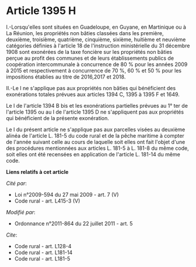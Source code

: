 # Article 1395 H

I.-Lorsqu'elles sont situées en Guadeloupe, en Guyane, en Martinique ou à La Réunion, les propriétés non bâties classées dans
les première, deuxième, troisième, quatrième, cinquième, sixième, huitième et neuvième catégories définies à l'article 18 de
l'instruction ministérielle du 31 décembre 1908 sont exonérées de la taxe foncière sur les propriétés non bâties perçue au
profit des communes et de leurs établissements publics de coopération intercommunale à concurrence de 80 % pour les années
2009 à 2015 et respectivement à concurrence de 70 %, 60 % et 50 % pour les impositions établies au titre de 2016,2017 et
2018. 

II.-Le I ne s'applique pas aux propriétés non bâties qui bénéficient des exonérations totales prévues aux articles 1394 C,
1395 à 1395 F et 1649. 

Le I de l'article 1394 B bis et les exonérations partielles prévues au 1° ter de l'article 1395 ou au I de l'article 1395 D
ne s'appliquent pas aux propriétés qui bénéficient de la présente exonération. 

Le I du présent article ne s'applique pas aux parcelles visées au deuxième alinéa de l'article L. 181-5 du code rural et de
la pêche maritime à compter de l'année suivant celle au cours de laquelle soit elles ont fait l'objet d'une des procédures
mentionnées aux articles L. 181-5 à L. 181-8 du même code, soit elles ont été recensées en application de l'article L. 181-14
du même code.

**Liens relatifs à cet article**

_Cité par_:

  - Loi n°2009-594 du 27 mai 2009 - art. 7 (V)
  - Code rural - art. L415-3 (V)

_Modifié par_:

  - Ordonnance n°2011-864 du 22 juillet 2011 - art. 5

_Cite_:

  - Code rural - art. L128-4
  - Code rural - art. L181-14
  - Code rural - art. L181-5
